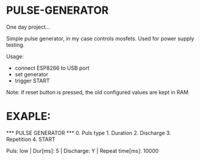 # PULSE-GENERATOR
One day project...

Simple pulse generator, in my case controls mosfets. Used for power supply testing.

Usage:
- connect ESP8266 to USB port
- set generator
- trigger START

Note: if reset button is pressed, the old configured values are kept in RAM 

# EXAPLE:

 *** PULSE GENERATOR ***
     0. Puls type
     1. Duration
     2. Discharge
     3. Repetition
     4. START

 Puls: low | Dur[ms]: 5 | Discharge: Y | Repeat time[ms]: 10000

